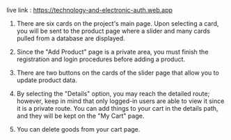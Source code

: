 live link :   https://technology-and-electronic-auth.web.app

1. There are six cards on the project's main page. Upon selecting a card, you will be sent to the product page where a slider and many cards pulled from a database are displayed.


2. Since the "Add Product" page is a private area, you must finish the registration and login procedures before adding a product.


3. There are two buttons on the cards of the slider page that allow you to update product data.


4. By selecting the "Details" option, you may reach the detailed route; however, keep in mind that only logged-in users are able to view it since it is a private route. You can add things to your cart in the details path, and they will be kept on the "My Cart" page.


5. You can delete goods from your cart page.